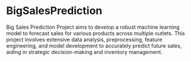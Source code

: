 # BigSalesPrediction
 Big Sales Prediction Project aims to develop a robust machine learning model to forecast sales for various products across multiple outlets. This project involves extensive data analysis, preprocessing, feature engineering, and model development to accurately predict future sales, aiding in strategic decision-making and inventory management.
